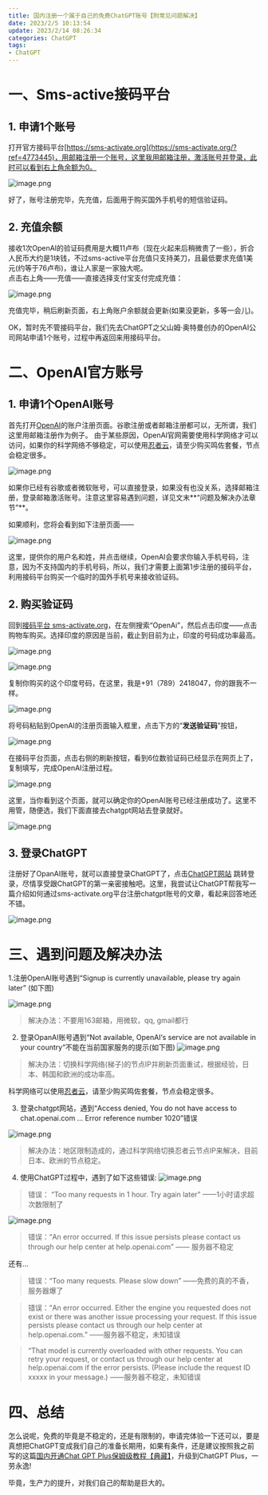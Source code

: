 ```yaml
---
title: 国内注册一个属于自己的免费ChatGPT账号【附常见问题解决】
date: 2023/2/5 10:13:54
update: 2023/2/14 08:26:34
categories: ChatGPT
tags: 
- ChatGPT 
---
```


# 一、Sms-active接码平台
## 1. 申请1个账号
打开官方接码平台[https://sms-activate.org](https://sms-activate.org/?ref=4773445)，用邮箱注册一个账号，这里我用邮箱注册，激活账号并登录，此时可以看到右上角余额为0。

![image.png](./images/chatgpt-1.png)

 
好了，账号注册完毕，先充值，后面用于购买国外手机号的短信验证码。

## 2. 充值余额
接收1次OpenAI的验证码费用是大概11卢布（现在火起来后稍微贵了一些），折合人民币大约是1块钱，不过sms-active平台充值只支持美刀，且最低要求充值1美元(约等于76卢布)，谁让人家是一家独大呢。  
点击右上角——充值——直接选择支付宝支付完成充值：


![image.png](./images/chatgpt-2.png)
 
充值完毕，稍后刷新页面，右上角账户余额就会更新(如果没更新，多等一会儿)。

OK，暂时先不管接码平台，我们先去ChatGPT之父山姆·奥特曼创办的OpenAI公司网站申请1个账号，过程中再返回来用接码平台。

# 二、OpenAI官方账号
## 1.	申请1个OpenAI账号
首先打开[OpenAI](https://beta.openai.com/signup)的账户注册页面。谷歌注册或者邮箱注册都可以，无所谓，我们这里用邮箱注册作为例子。
由于某些原因，OpenAI官网需要使用科学网络才可以访问，如果你的科学网络不够稳定，可以使用[忍者云](https://njregister.online/auth/register?code=vMNr)，请至少购买鸣佐套餐，节点会稳定很多。

![image.png](./images/chatgpt-3.png)

 
如果你已经有谷歌或者微软账号，可以直接登录，如果没有也没关系，选择邮箱注册，登录邮箱激活账号。注意这里容易遇到问题，详见文末**“问题及解决办法章节”**。

如果顺利，您将会看到如下注册页面——

![image.png](./images/chatgpt-4.png)

 
这里，提供你的用户名和姓，并点击继续，OpenAI会要求你输入手机号码，注意，因为不支持国内的手机号码，所以，我们才需要上面第1步注册的接码平台，利用接码平台购买一个临时的国外手机号来接收验证码。
## 2.	购买验证码
回到[接码平台 sms-activate.org](https://sms-activate.org/?ref=4773445)，在左侧搜索“OpenAi”，然后点击印度——点击购物车购买。选择印度的原因是当前，截止到目前为止，印度的号码成功率最高。

![image.png](./images/chatgpt-5.png)
 
 
![image.png](./images/chatgpt-6.png)


复制你购买的这个印度号码，在这里，我是+91（789）2418047，你的跟我不一样。
 

![image.png](./images/chatgpt-7.png)


将号码粘贴到OpenAI的注册页面输入框里，点击下方的“**发送验证码**”按钮，

![image.png](./images/chatgpt-8.png)

 
在接码平台页面，点击右侧的刷新按钮，看到6位数验证码已经显示在网页上了，复制填写，完成OpenAI注册过程。

![image.png](./images/chatgpt-9.png)

 
这里，当你看到这个页面，就可以确定你的OpenAI账号已经注册成功了。这里不用管，随便选，我们下面直接去chatgpt网站去登录就好。

![image.png](./images/chatgpt-10.png)


## 3.	登录ChatGPT
注册好了OpanAI账号，就可以直接登录ChatGPT了，点击[ChatGPT网站](https://chat.openai.com/auth/login) 跳转登录，尽情享受跟ChatGPT的第一亲密接触吧。这里，我尝试让ChatGPT帮我写一篇介绍如何通过sms-activate.org平台注册chatgpt账号的文章，看起来回答地还不错。

![image.png](./images/chatgpt-11.png)



# 三、遇到问题及解决办法
1.注册OpenAI账号遇到“Signup is currently unavailable, please try again later” (如下图)

![image.png](./images/chatgpt-12.png)


>解决办法：不要用163邮箱，用微软，qq, gmail都行

2.	登录OpanAI账号遇到“Not available, OpenAI‘s service are not available in your country“不能在当前国家服务的提示(如下图)
![image.png](./images/chatgpt-13.png)

 
>解决办法：切换科学网络(梯子)的节点IP并刷新页面重试，根据经验，日本、韩国和欧洲的成功率高。

科学网络可以使用[忍者云](https://njregister.online/auth/register?code=vMNr)，请至少购买鸣佐套餐，节点会稳定很多。

3.	登录chatgpt网站，遇到“Access denied, You do not have access to chat.openai.com … Error reference number 1020”错误


![image.png](./images/chatgpt-14.png)

 
> 解决办法：地区限制造成的，通过科学网络切换忍者云节点IP来解决，目前日本、欧洲的节点稳定。


4.	使用ChatGPT过程中，遇到了如下这些错误:
![image.png](./images/chatgpt-15.png)

> 错误： “Too many requests in 1 hour. Try again later”
——1小时请求超次数限制了


![image.png](./images/chatgpt-16.png)

> 错误：“An error occurred. If this issue persists please contact us through our help center at help.openai.com”
—— 服务器不稳定


 
还有…
> 错误：“Too many requests. Please slow down”
——免费的真的不香，服务器爆了

> 错误：“An error occurred. Either the engine you requested does not exist or there was another issue processing your request. If this issue persists please contact us through our help center at help.openai.com.”
 ——服务器不稳定，未知错误

> “That model is currently overloaded with other requests. You can retry your request, or contact us through our help center at help.openai.com if the error persists. (Please include the request ID xxxxx in your message.) 
——服务器不稳定，未知错误


# 四、总结
怎么说呢，免费的毕竟是不稳定的，还是有限制的，申请完体验一下还可以，要是真想把ChatGPT变成我们自己的准备长期用，如果有条件，还是建议按照我之前写的这篇[国内开通Chat GPT Plus保姆级教程【典藏】](https://chatgpt-plus.github.io)，升级到ChatGPT Plus，一劳永逸!

毕竟，生产力的提升，对我们自己的帮助是巨大的。


